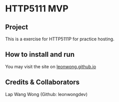 # HTTP5111 MVP

## Project

This is a exercise for HTTP5111P for practice hosting.

## How to install and run

You may visit the site on [leonwong.github.io](https://leonwong.github.io)

## Credits & Collaborators

Lap Wang Wong (Github: leonwongdev)
